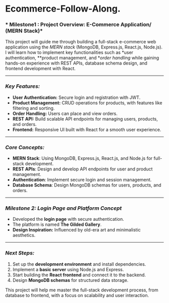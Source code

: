 # Ecommerce-Follow-Along.


### * Milestone1 : Project Overview: E-Commerce Application/ (MERN Stack)*

This project will guide me through building a full-stack e-commerce web application using the *MERN stack* (MongoDB, Express.js, React.js, Node.js). I will learn how to implement key functionalities such as *user authentication, **product management, and **order handling* while gaining hands-on experience with REST APIs, database schema design, and frontend development with React.

---

### *Key Features:*
- **User Authentication:** Secure login and registration with JWT.
- **Product Management:** CRUD operations for products, with features like filtering and sorting.
- **Order Handling:** Users can place and view orders.
- **REST API:** Build scalable API endpoints for managing users, products, and orders.
- **Frontend:** Responsive UI built with React for a smooth user experience.

---

### *Core Concepts:*
- **MERN Stack**: Using MongoDB, Express.js, React.js, and Node.js for full-stack development.
- **REST APIs**: Design and develop API endpoints for user and product management.
- **Authentication**: Implement secure login and session management.
- **Database Schema**: Design MongoDB schemas for users, products, and orders.

---

### *Milestone 2: Login Page and Platform Concept*
- Developed the **login page** with secure authentication.
- The platform is named **The Gilded Gallery**.
- **Design Inspiration:** Influenced by old-era art and minimalistic aesthetics.

---

### *Next Steps:*
1. Set up the **development environment** and install dependencies.
2. Implement a **basic server** using Node.js and Express.
3. Start building the **React frontend** and connect it to the backend.
4. Design **MongoDB schemas** for structured data storage.

This project will help me master the full-stack development process, from database to frontend, with a focus on scalability and user interaction.

